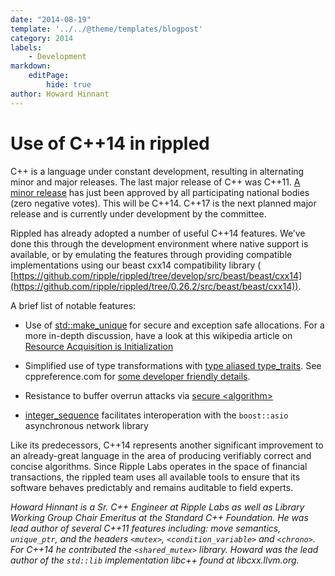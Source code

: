 ```yaml
---
date: "2014-08-19"
template: '../../@theme/templates/blogpost'
category: 2014
labels:
    - Development
markdown:
    editPage:
        hide: true
author: Howard Hinnant
---
```

# Use of C++14 in rippled

C++ is a language under constant development, resulting in alternating minor and major releases. The last major release of C++ was C++11.  [A minor release](https://isocpp.org/blog/2014/08/we-have-cpp14) has just been approved by all participating national bodies (zero negative votes). This will be C++14. C++17 is the next planned major release and is currently under development by the committee.

Rippled has already adopted a number of useful C++14 features. We’ve done this through the development environment where native support is available, or by emulating the features through providing compatible implementations using our beast cxx14 compatibility library ( [https://github.com/ripple/rippled/tree/develop/src/beast/beast/cxx14](https://github.com/ripple/rippled/tree/0.26.2/src/beast/beast/cxx14)).

<!-- BREAK -->

A brief list of notable features:

- Use of [std::make_unique](http://www.open-std.org/jtc1/sc22/wg21/docs/papers/2013/n3656.htm)<b> </b>for secure and exception safe allocations. For a more in-depth discussion, have a look at this wikipedia article on [Resource Acquisition is Initialization](http://en.wikipedia.org/wiki/Resource_Acquisition_Is_Initialization)

- Simplified use of type transformations with [type aliased type_traits](http://www.open-std.org/jtc1/sc22/wg21/docs/papers/2013/n3655.pdf). See cppreference.com for [some developer friendly details](http://en.cppreference.com/w/cpp/language/type_alias).

- Resistance to buffer overrun attacks via [secure &lt;algorithm&gt;](http://www.open-std.org/jtc1/sc22/wg21/docs/papers/2013/n3671.html)

- [integer_sequence](http://www.open-std.org/jtc1/sc22/wg21/docs/papers/2013/n3658.html) facilitates interoperation with the `boost::asio` asynchronous network library

Like its predecessors, C++14 represents another significant improvement to an already-great language in the area of producing verifiably correct and concise algorithms. Since Ripple Labs operates in the space of financial transactions, the rippled team uses all available tools to ensure that its software behaves predictably and remains auditable to field experts.

_Howard Hinnant is a Sr. C++ Engineer at Ripple Labs as well as Library Working Group Chair Emeritus at the Standard C++ Foundation. He was lead author of several C++11 features including: move semantics, `unique_ptr`, and the headers `<mutex>`,  `<condition_variable>` and `<chrono>`. For C++14 he contributed the `<shared_mutex>` library. Howard was the lead author of the `std::lib` implementation libc++ found at libcxx.llvm.org._

